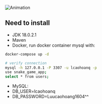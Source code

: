 ![Animation](https://github.com/lcaohoanq/Java-Snake-Game/assets/136492579/1c4782eb-ccf4-437e-a6b1-900ec68a58a3)

## Need to install
- JDK 18.0.2.1
- Maven
- Docker, run docker container mysql with:
```bash
docker-compose up -d
```

```bash
# verify connection
mysql -h 127.0.0.1 -P 3307 -u lcaohoanq -p
use snake_game_app;
select * from users;
```
- MySQL: 
 - DB_USER=lcaohoanq
 - DB_PASSWORD=Luucaohoang1604^^
